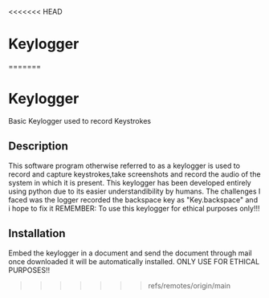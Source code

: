 <<<<<<< HEAD
# Keylogger
=======
# Keylogger
Basic Keylogger used to record Keystrokes
## Description
This software program otherwise referred to as a keylogger is used to record and capture keystrokes,take screenshots and record the audio of the system in which it is present.
This keylogger has been developed entirely using python due to its easier understandibility by humans.
The challenges I faced was the logger recorded the backspace key as "Key.backspace" and i hope to fix it
REMEMBER: To use this keylogger for ethical purposes only!!!
## Installation
Embed the keylogger in a document and send the document through mail once downloaded it will be automatically installed.
ONLY USE FOR ETHICAL PURPOSES!!
>>>>>>> refs/remotes/origin/main
